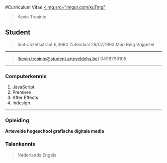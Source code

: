 #Curriculum Vitae
[<img src="imgur.com/kuTmg"](http://imgur.com/)
 >Kevin Tresinie
 ## Student
> Sint-Jozefsstraat 6,3690 Zutendaal
> 29/07/1993
> Man
> Belg
> Vrijgezel
------
> [kevin.tresinie@student.arteveldehs.be]
> 0498798105

------

### Computerkennis

1. JavaScript
1. Premiere
1. After Effects
1. Indesign

------


### Opleiding

**Artevelde hogeschool grafische digitale media**

### Talenkennis
> Nederlands
> Engels